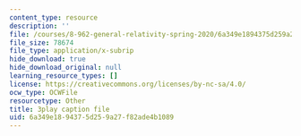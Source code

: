 ```yaml
---
content_type: resource
description: ''
file: /courses/8-962-general-relativity-spring-2020/6a349e1894375d259a27f82ade4b1089_wBvXOb59l-k.vtt
file_size: 78674
file_type: application/x-subrip
hide_download: true
hide_download_original: null
learning_resource_types: []
license: https://creativecommons.org/licenses/by-nc-sa/4.0/
ocw_type: OCWFile
resourcetype: Other
title: 3play caption file
uid: 6a349e18-9437-5d25-9a27-f82ade4b1089
---
```

